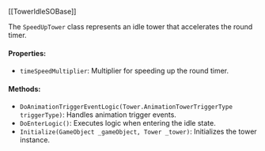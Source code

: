 [[TowerIdleSOBase]]

The `SpeedUpTower` class represents an idle tower that accelerates the round timer.

#### Properties:

- `timeSpeedMultiplier`: Multiplier for speeding up the round timer.

#### Methods:

- `DoAnimationTriggerEventLogic(Tower.AnimationTowerTriggerType triggerType)`: Handles animation trigger events.
- `DoEnterLogic()`: Executes logic when entering the idle state.
- `Initialize(GameObject _gameObject, Tower _tower)`: Initializes the tower instance.